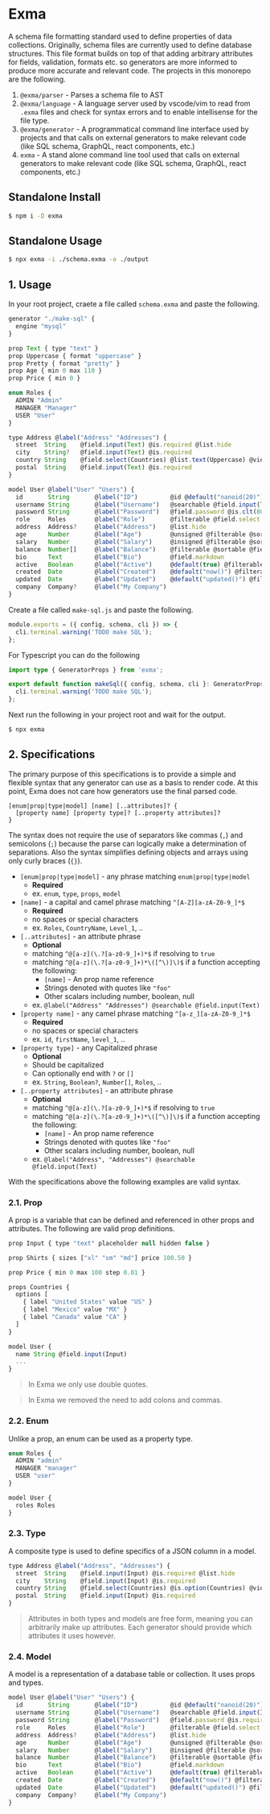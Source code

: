 # Exma

A schema file formatting standard used to define properties of data 
collections. Originally, schema files are currently used to define 
database structures. This file format builds on top of that adding 
arbitrary attributes for fields, validation, formats etc. so generators
are more informed to produce more accurate and relevant code. The 
projects in this monorepo are the following.

1. `@exma/parser` - Parses a schema file to AST
2. `@exma/language` - A language server used by vscode/vim to read 
   from `.exma` files and check for syntax errors and to enable 
   intellisense for the file type.
3. `@exma/generator` - A programmatical command line interface used 
   by projects and that calls on external generators to make relevant 
   code (like SQL schema, GraphQL, react components, etc.)
4. `exma` - A stand alone command line tool used that calls on 
   external generators to make relevant code (like SQL schema, GraphQL, 
   react components, etc.) 

## Standalone Install

```bash
$ npm i -D exma
```

## Standalone Usage

```bash
$ npx exma -i ./schema.exma -o ./output
```

## 1. Usage

In your root project, craete a file called `schema.exma` and paste the 
following.

```js
generator "./make-sql" {
  engine "mysql"
}

prop Text { type "text" }
prop Uppercase { format "uppercase" }
prop Pretty { format "pretty" }
prop Age { min 0 max 110 }
prop Price { min 0 }

enum Roles {
  ADMIN "Admin"
  MANAGER "Manager"
  USER "User"
}

type Address @label("Address" "Addresses") {
  street  String    @field.input(Text) @is.required @list.hide
  city    String?   @field.input(Text) @is.required
  country String    @field.select(Countries) @list.text(Uppercase) @view.text(Uppercase)
  postal  String    @field.input(Text) @is.required
}

model User @label("User" "Users") {
  id       String       @label("ID")         @id @default("nanoid(20)")
  username String       @label("Username")   @searchable @field.input(Text) @is.required
  password String       @label("Password")   @field.password @is.clt(80) @is.cgt(8) @is.required @list.hide @view.hide
  role     Roles        @label("Role")       @filterable @field.select @list.text(Uppercase) @view.text(Uppercase)
  address  Address?     @label("Address")    @list.hide
  age      Number       @label("Age")        @unsigned @filterable @sortable @field.number(Age) @is.gt(0) @is.lt(150)
  salary   Number       @label("Salary")     @insigned @filterable @sortable @field.number(Price) @list.number @view.number
  balance  Number[]     @label("Balance")    @filterable @sortable @field.number() @list.number() @view.number
  bio      Text         @label("Bio")        @field.markdown
  active   Boolean      @label("Active")     @default(true) @filterable @field.switch @list.yesno @view.yesno
  created  Date         @label("Created")    @default("now()") @filterable @sortable @list.date(Pretty)
  updated  Date         @label("Updated")    @default("updated()") @filterable @sortable @list.date(Pretty)
  company  Company?     @label("My Company") 
}
```

Create a file called `make-sql.js` and paste the following.

```js
module.exports = ({ config, schema, cli }) => {
  cli.terminal.warning('TODO make SQL');
};
```

For Typescript you can do the following

```ts
import type { GeneratorProps } from 'exma';

export default function makeSql({ config, schema, cli }: GeneratorProps) {
  cli.terminal.warning('TODO make SQL');
};
```

Next run the following in your project root and wait for the output.

```bash
$ npx exma
```

## 2. Specifications

The primary purpose of this specifications is to provide a simple and 
flexible syntax that any generator can use as a basis to render code. 
At this point, Exma does not care how generators use the final 
parsed code.

```
[enum|prop|type|model] [name] [..attributes]? {
  [property name] [property type]? [..property attributes]?
}
```

The syntax does not require the use of separators like commas (`,`) and
semicolons (`;`) because the parse can logically make a determination 
of separations. Also the syntax simplifies defining objects and arrays 
using only curly braces (`{}`).


 - `[enum|prop|type|model]` - any phrase matching `enum|prop|type|model` 
   - **Required**
   - ex. `enum`, `type`, `props`, `model`
 - `[name]` - a capital and camel phrase matching `^[A-Z][a-zA-Z0-9_]*$`
   - **Required**
   - no spaces or special characters
   - ex. `Roles`, `CountryName`, `Level_1`, ..
 - `[..attributes]` - an attribute phrase 
   - **Optional**
   - matching `^@[a-z](\.?[a-z0-9_]+)*$` if resolving to `true`
   - matching `^@[a-z](\.?[a-z0-9_]+)*\([^\)]\)$` if a function accepting 
     the following:
     - `[name]` - An prop name reference
     - Strings denoted with quotes like `"foo"`
     - Other scalars including number, boolean, null
   - ex. `@label("Address" "Addresses") @searchable @field.input(Text)`
 - `[property name]` - any camel phrase matching `^[a-z_][a-zA-Z0-9_]*$`
   - **Required**
   - no spaces or special characters
   - ex. `id`, `firstName`, `level_1`, ..
 - `[property type]` - any Capitalized phrase 
   - **Optional**
   - Should be capitalized
   - Can optionally end with `?` or `[]`
   - ex. `String`, `Boolean?`, `Number[]`, `Roles`, ..
 - `[..property attributes]` - an attribute phrase 
   - **Optional**
   - matching `^@[a-z](\.?[a-z0-9_]+)*$` if resolving to `true`
   - matching `^@[a-z](\.?[a-z0-9_]+)*\([^\)]\)$` if a function accepting 
     the following:
     - `[name]` - An prop name reference
     - Strings denoted with quotes like `"foo"`
     - Other scalars including number, boolean, null
   - ex. `@label("Address", "Addresses") @searchable @field.input(Text)`

With the specifications above the following examples are valid syntax.

### 2.1. Prop

A prop is a variable that can be defined and referenced in other props 
and attributes. The following are valid prop definitions.

```js
prop Input { type "text" placeholder null hidden false }

prop Shirts { sizes ["xl" "sm" "md"] price 100.50 }

prop Price { min 0 max 100 step 0.01 }

props Countries {
  options [
    { label "United States" value "US" }
    { label "Mexico" value "MX" }
    { label "Canada" value "CA" }
  ]
}

model User {
  name String @field.input(Input)
  ...
}
```

> In Exma we only use double quotes.

> In Exma we removed the need to add colons and commas.

### 2.2. Enum

Unlike a prop, an enum can be used as a property type.

```js
enum Roles {
  ADMIN "admin"
  MANAGER "manager"
  USER "user"
}

model User {
  roles Roles
}
```

### 2.3. Type

A composite type is used to define specifics of a JSON column in a model.

```js
type Address @label("Address", "Addresses") {
  street  String    @field.input(Input) @is.required @list.hide
  city    String    @field.input(Input) @is.required
  country String    @field.select(Countries) @is.option(Countries) @view.text(Uppercase)
  postal  String    @field.input(Input) @is.required
}
```

> Attributes in both types and models are free form, meaning you can 
arbitrarily make up attributes. Each generator should provide which 
attributes it uses however.

### 2.4. Model

A model is a representation of a database table or collection. 
It uses props and types.

```js
model User @label("User" "Users") {
  id       String       @label("ID")         @id @default("nanoid(20)")
  username String       @label("Username")   @searchable @field.input(Input) @is.required
  password String       @label("Password")   @field.password @is.required @list.hide @view.hide
  role     Roles        @label("Role")       @filterable @field.select @list.text(Uppercase) @view.text(Uppercase)
  address  Address?     @label("Address")    @list.hide
  age      Number       @label("Age")        @unsigned @filterable @sortable @field.number(Age) @is.gt(0) @is.lt(150)
  salary   Number       @label("Salary")     @insigned @filterable @sortable @field.number(Price) @list.number @view.number
  balance  Number       @label("Balance")    @filterable @sortable @field.number() @list.number() @view.number
  bio      Text         @label("Bio")        @field.markdown
  active   Boolean      @label("Active")     @default(true) @filterable @field.switch @list.yesno @view.yesno
  created  Date         @label("Created")    @default("now()") @filterable @sortable @list.date(Pretty)
  updated  Date         @label("Updated")    @default("updated()") @filterable @sortable @list.date(Pretty)
  company  Company?     @label("My Company") 
}
```